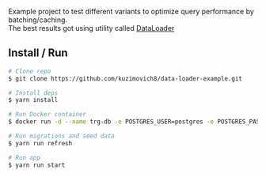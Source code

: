 Example project to test different variants to optimize query performance by batching/caching.\
The best results got using utility called [DataLoader](https://github.com/graphql/dataloader)

## Install / Run

```bash
# Clone repo
$ git clone https://github.com/kuzimovich8/data-loader-example.git

# Install deps
$ yarn install

# Run Docker container
$ docker run -d --name trg-db -e POSTGRES_USER=postgres -e POSTGRES_PASSWORD=q1w2e3r4 -e POSTGRES_DB=trg -p 5431:5432

# Run migrations and seed data
$ yarn run refresh

# Run app
$ yarn run start
```
